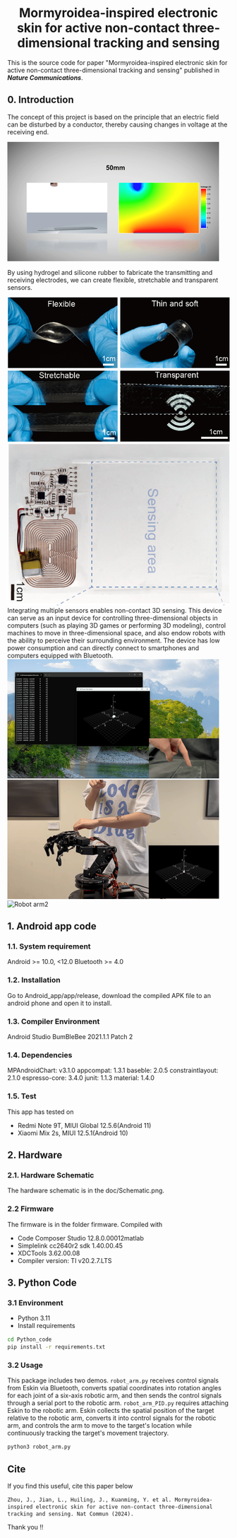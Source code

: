 <div align="center">
<h1> Mormyroidea-inspired electronic skin for active non-contact three-dimensional tracking and sensing </h1>
</div>

This is the source code for paper "Mormyroidea-inspired electronic skin for active non-contact three-dimensional tracking and sensing" published in ***Nature Communications***.

## 0. Introduction
The concept of this project is based on the principle that an electric field can be disturbed by a conductor, thereby causing changes in voltage at the receiving end. 

<link rel="stylesheet" type="text/css" href="styles.css">
<img src="img/S1.gif" alt="electric field" class="image-class">

By using hydrogel and silicone rubber to fabricate the transmitting and receiving electrodes, we can create flexible, stretchable and transparent sensors. 


<div class="image-container">
  <img src="img/figure1.png" alt="Image 1">
  <img src="img/figure3.png" alt="Image 2">
</div>
Integrating multiple sensors enables non-contact 3D sensing. This device can serve as an input device for controlling three-dimensional objects in computers (such as playing 3D games or performing 3D modeling), control machines to move in three-dimensional space, and also endow robots with the ability to perceive their surrounding environment. The device has low power consumption and can directly connect to smartphones and computers equipped with Bluetooth.

<div class="image-container">
  <img src="img/S2.gif" alt="HID">
  <img src="img/S3.gif" alt="Robot arm">
  <img src="img/S7.gif" alt="Robot arm2">
</div>

## 1. Android app code
### 1.1. System requirement
Android >= 10.0, <12.0
Bluetooth >= 4.0
### 1.2. Installation
Go to Android_app/app/release, download the compiled APK file to an android phone and open it to install.

### 1.3. Compiler Environment
Android Studio BumBleBee 2021.1.1 Patch 2

### 1.4. Dependencies
MPAndroidChart: v3.1.0
appcompat: 1.3.1
baseble: 2.0.5
constraintlayout: 2.1.0
espresso-core: 3.4.0
junit: 1.1.3
material: 1.4.0

### 1.5. Test
This app has tested on

- Redmi Note 9T, MIUI Global 12.5.6(Android 11)
- Xiaomi Mix 2s, MIUI 12.5.1(Android 10)

## 2. Hardware
### 2.1. Hardware Schematic
The hardware schematic is in the doc/Schematic.png.

### 2.2 Firmware
The firmware is in the folder firmware.
Compiled with
- Code Composer Studio 12.8.0.00012matlab
- Simplelink cc2640r2 sdk 1.40.00.45
- XDCTools 3.62.00.08
- Compiler version: TI v20.2.7.LTS

## 3. Python Code
### 3.1 Environment
- Python 3.11
- Install requirements
```bash
cd Python_code
pip install -r requirements.txt
```
### 3.2 Usage
This package includes two demos. `robot_arm.py` receives control signals from Eskin via Bluetooth, converts spatial coordinates into rotation angles for each joint of a six-axis robotic arm, and then sends the control signals through a serial port to the robotic arm. `robot_arm_PID.py` requires attaching Eskin to the robotic arm. Eskin collects the spatial position of the target relative to the robotic arm, converts it into control signals for the robotic arm, and controls the arm to move to the target's location while continuously tracking the target's movement trajectory.
```bash
python3 robot_arm.py
```

## Cite
If you find this useful, cite this paper below
```
Zhou, J., Jian, L., Huiling, J., Kuanming, Y. et al. Mormyroidea-inspired electronic skin for active non-contact three-dimensional tracking and sensing. Nat Commun (2024). 
```
Thank you !!
